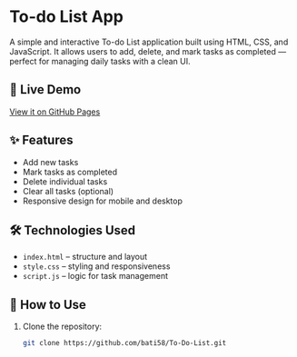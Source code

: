 
# To-do List App

A simple and interactive To-do List application built using HTML, CSS, and JavaScript. It allows users to add, delete, and mark tasks as completed — perfect for managing daily tasks with a clean UI.

## 🔗 Live Demo
[View it on GitHub Pages](https://bati58.github.io/To-Do-List/)

## ✨ Features
- Add new tasks
- Mark tasks as completed
- Delete individual tasks
- Clear all tasks (optional)
- Responsive design for mobile and desktop

## 🛠 Technologies Used
- `index.html` – structure and layout
- `style.css` – styling and responsiveness
- `script.js` – logic for task management

## 🚀 How to Use
1. Clone the repository:
   ```bash
   git clone https://github.com/bati58/To-Do-List.git
